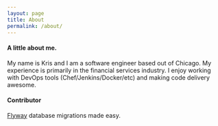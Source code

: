 ```yaml
---
layout: page
title: About
permalink: /about/
---
```

#### A little about me.
My name is Kris and I am a software engineer based out of Chicago.
My experience is primarily in the financial services industry. I enjoy working
with DevOps tools (Chef/Jenkins/Docker/etc) and making code delivery awesome.


#### Contributor
[Flyway](https://flywaydb.org/) database migrations made easy.
